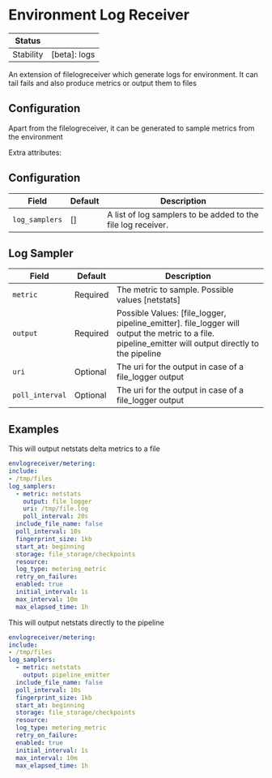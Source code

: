 # Environment Log Receiver

| Status        |           |
| ------------- |-----------|
| Stability     | [beta]: logs   |


An extension of filelogreceiver which generate logs for environment. It can tail fails and also produce metrics or output them to files

## Configuration

Apart from the filelogreceiver, it can be generated to sample metrics from the environment

Extra attributes:

## Configuration

| Field          | Default | Description                                                  |
|----------------|---------|--------------------------------------------------------------|
| `log_samplers` | []      | A list of log samplers to be added to the file log receiver. |

## Log Sampler

| Field           | Default  | Description                                                                                                                                           |
|-----------------|----------|-------------------------------------------------------------------------------------------------------------------------------------------------------|
| `metric`        | Required | The metric to sample. Possible values [netstats]                                                                                                      |
| `output`        | Required | Possible Values: [file_logger, pipeline_emitter]. file_logger will output the metric to a file. pipeline_emitter will output directly to the pipeline |
| `uri`           | Optional | The uri for the output in case of a file_logger output                                                                                                |
| `poll_interval` | Optional | The uri for the output in case of a file_logger output                                                                                                |


## Examples

This will output netstats delta metrics to a file
```yaml
envlogreceiver/metering:
include:
- /tmp/files
log_samplers:
  - metric: netstats
    output: file_logger
    uri: /tmp/file.log
    poll_interval: 20s
  include_file_name: false
  poll_interval: 10s
  fingerprint_size: 1kb
  start_at: beginning
  storage: file_storage/checkpoints
  resource:
  log_type: metering_metric
  retry_on_failure:
  enabled: true
  initial_interval: 1s
  max_interval: 10m
  max_elapsed_time: 1h
```

This will output netstats directly to the pipeline
```yaml
envlogreceiver/metering:
include:
- /tmp/files
log_samplers:
  - metric: netstats
    output: pipeline_emitter
  include_file_name: false
  poll_interval: 10s
  fingerprint_size: 1kb
  start_at: beginning
  storage: file_storage/checkpoints
  resource:
  log_type: metering_metric
  retry_on_failure:
  enabled: true
  initial_interval: 1s
  max_interval: 10m
  max_elapsed_time: 1h
```
